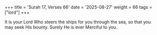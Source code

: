 +++
title = 'Surah 17, Verses 66'
date = '2025-08-27'
weight = 66
tags = ["lord"]
+++

It is your Lord Who steers the ships for you through the sea, so that you may seek His bounty. Surely He is ever Merciful to you.